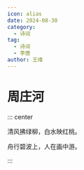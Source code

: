 ```yaml
---
icon: alias
date: 2024-08-30
category:
  - 诗词
tag:
  - 诗词
  - 李唐
author: 王维
---
```


# 周庄河

<!-- more -->    


::: center

清风拂绿柳，白水映红桃。

舟行碧波上，人在画中游。

:::